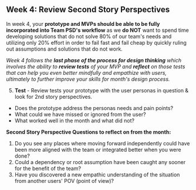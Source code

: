 ## Week 4: Review Second Story Perspectives

In week 4, your **prototype and MVPs should be able to be fully incorporated into Team PSD's workflow** as we **do NOT** want to spend time 
developing solutions that do not solve 80% of our team's needs and utilizing only 20% effort in order to fail fast and fail cheap by quickly ruling out 
assumptions and solutions that do not work.

*Week 4 follows the **last phase of the process for design thinking** which involves the ability to **review tests** of your MVP and **reflect** on those tests
that can help you even better mindfully and empathize with users, ultimately to further improve your skills for month's design process.*

5. **Test** - Review tests your prototype with the user personas in question & look for 2nd story perspectives.

- Does the prototype address the personas needs and pain points?
- What could we have missed or ignored from the user?
- What worked well in the month and what did not?

**Second Story Perspective Questions to reflect on from the month:**

1. Do you see any places where moving forward independently could have been more aligned with the team or integrated better when you were done?
2. Could a dependency or root assumption have been caught any sooner for the benefit of the team?
3. Have you discovered a new empathic understanding of the situation from another users' POV (point of view)?
